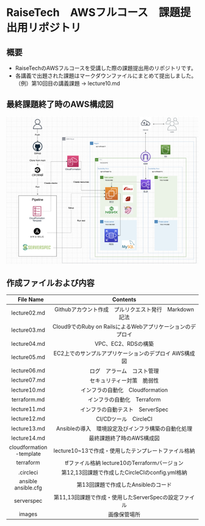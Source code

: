 # RaiseTech　AWSフルコース　課題提出用リポジトリ

## 概要

- RaiseTechのAWSフルコースを受講した際の課題提出用のリポジトリです。
- 各講義で出題された課題はマークダウンファイルにまとめて提出しました。  
（例）第10回目の講義課題 → lecture10.md

## 最終課題終了時のAWS構成図

![picture](./images/diagram.png)

## 作成ファイルおよび内容

| 　File Name   | Contents |
| :-----------: | :--------------------------------------------------------: |
| lecture02.md | Githubアカウント作成　プルリクエスト発行　Markdown記法 |
| lecture03.md | Cloud9でのRuby on RailsによるWebアプリケーションのデプロイ |
| lecture04.md | VPC、EC2、RDSの構築 |
| lecture05.md | EC2上でのサンプルアプリケーションのデプロイ  AWS構成図 |
| lecture06.md | ログ　アラーム　コスト管理 |
| lecture07.md | セキュリティー対策　脆弱性 |
| lecture10.md | インフラの自動化　Cloudformation |
| terraform.md | インフラの自動化　Terraform |
| lecture11.md | インフラの自動テスト　ServerSpec |
| lecture12.md | CI/CDツール　CircleCI |
| lecture13.md | Ansibleの導入　環境設定及びインフラ構築の自動化処理 |
| lecture14.md | 最終課題終了時のAWS構成図 |
| cloudformation<br>-template | lecture10~13で作成・使用したテンプレートファイル格納 |
| terraform | tfファイル格納 lecture10のTerraformバージョン　|
| .circleci    | 第12,13回課題で作成したCircleCIのconfig.yml格納 |
| ansible <br> ansible.cfg | 第13回課題で作成したAnsibleのコード |
| serverspec   | 第11,13回課題で作成・使用したServerSpecの設定ファイル |
| images | 画像保管場所 |
